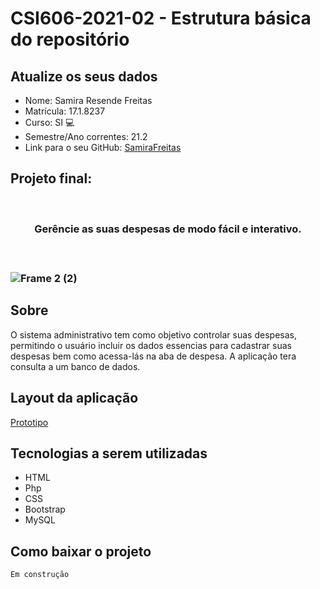 # **CSI606-2021-02 - Estrutura básica do repositório**

## Atualize os seus dados

- Nome: Samira Resende Freitas 
- Matrícula: 17.1.8237
- Curso: SI 💻 
- Semestre/Ano correntes: 21.2
- Link para o seu GitHub: [SamiraFreitas](https://github.com/SamiraFreitas)

## Projeto final: 
<br>
<h3 align="center">
    Gerêncie as suas despesas de modo fácil e interativo. <h3>
<br>


![Frame 2 (2)](https://user-images.githubusercontent.com/73719899/172490809-b7f94c1e-f6dc-4299-bfb6-161b5031de3b.png)


## Sobre 
    
O sistema administrativo tem como objetivo controlar suas despesas, permitindo o usuário incluir os dados essencias para cadastrar suas despesas
bem como acessa-lás na aba de despesa. A aplicação tera consulta a um banco de dados.

## Layout da aplicação

[Prototipo](https://www.figma.com/file/xNlBt6PzHkgz92dizuqf6X/Sistema_Web_I?node-id=0%3A1)


##  Tecnologias a serem utilizadas
- HTML  
- Php
- CSS
- Bootstrap
- MySQL 
    
## Como baixar o projeto 

```bash
Em construção

```


